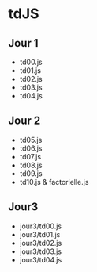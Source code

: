 # tdJS

## Jour 1
- td00.js
- td01.js
- td02.js
- td03.js
- td04.js

## Jour 2
- td05.js
- td06.js
- td07.js
- td08.js
- td09.js
- td10.js & factorielle.js


## Jour3
- jour3/td00.js
- jour3/td01.js
- jour3/td02.js
- jour3/td03.js
- jour3/td04.js